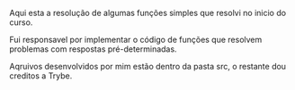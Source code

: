 Aqui esta a resolução de algumas funções simples que resolvi no inicio do curso.

Fui responsavel por implementar o código de funções que resolvem problemas com respostas pré-determinadas.

Aqruivos desenvolvidos por mim estão dentro da pasta src, o restante dou creditos a Trybe.
